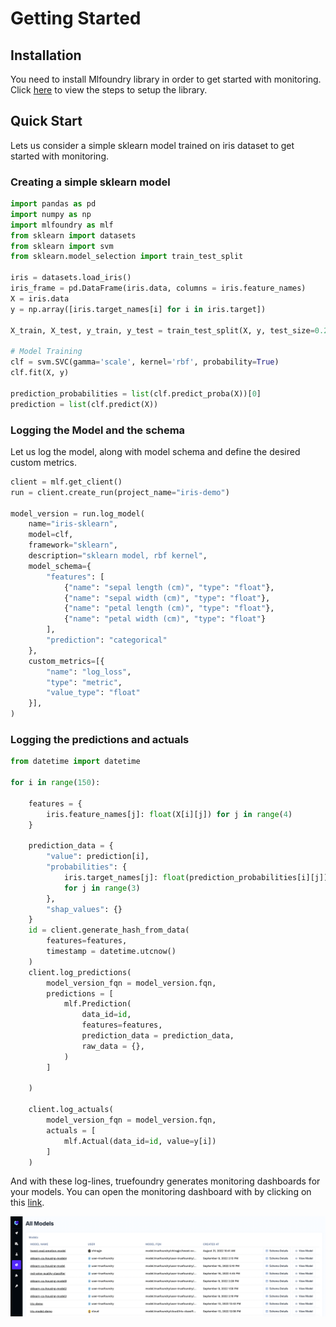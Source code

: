 # Getting Started

## Installation
You need to install Mlfoundry library in order to get started with monitoring. Click [here](../experiment-tracking/getting-started/setup.md) to view the steps to setup the library.

## Quick Start

Lets us consider a simple sklearn model trained on iris dataset to get started with monitoring. 

### Creating a simple sklearn model
```python
import pandas as pd
import numpy as np
import mlfoundry as mlf
from sklearn import datasets
from sklearn import svm
from sklearn.model_selection import train_test_split

iris = datasets.load_iris()
iris_frame = pd.DataFrame(iris.data, columns = iris.feature_names)
X = iris.data
y = np.array([iris.target_names[i] for i in iris.target])

X_train, X_test, y_train, y_test = train_test_split(X, y, test_size=0.2)

# Model Training
clf = svm.SVC(gamma='scale', kernel='rbf', probability=True)
clf.fit(X, y)

prediction_probabilities = list(clf.predict_proba(X))[0]
prediction = list(clf.predict(X))
```

### Logging the Model and the schema

Let us log the model, along with model schema and define the desired custom metrics.

```python
client = mlf.get_client()
run = client.create_run(project_name="iris-demo")

model_version = run.log_model(
    name="iris-sklearn",
    model=clf,
    framework="sklearn",
    description="sklearn model, rbf kernel",
    model_schema={
        "features": [
            {"name": "sepal length (cm)", "type": "float"}, 
            {"name": "sepal width (cm)", "type": "float"},
            {"name": "petal length (cm)", "type": "float"},
            {"name": "petal width (cm)", "type": "float"}
        ],
        "prediction": "categorical"
    },
    custom_metrics=[{
        "name": "log_loss", 
        "type": "metric",
        "value_type": "float"
    }],
)
```

### Logging the predictions and actuals

```python
from datetime import datetime

for i in range(150):
    
    features = { 
        iris.feature_names[j]: float(X[i][j]) for j in range(4)
    }
    
    prediction_data = {
        "value": prediction[i],
        "probabilities": {
            iris.target_names[j]: float(prediction_probabilities[i][j]) 
            for j in range(3)
        },
        "shap_values": {}
    }
    id = client.generate_hash_from_data(
        features=features,
        timestamp = datetime.utcnow()
    )
    client.log_predictions(
        model_version_fqn = model_version.fqn,
        predictions = [
            mlf.Prediction(
                data_id=id,
                features=features,
                prediction_data = prediction_data,
                raw_data = {},
            )
        ]
            
    )
   
    client.log_actuals(
        model_version_fqn = model_version.fqn,
        actuals = [
            mlf.Actual(data_id=id, value=y[i])
        ]
    )
```

And with these log-lines, truefoundry generates monitoring dashboards for your models. You can open the monitoring dashboard with by clicking on this [link](https://app.truefoundry.com/data-monitoring).

![Monitoring Dashboard](../assets/monitoring-dashboard.png)

